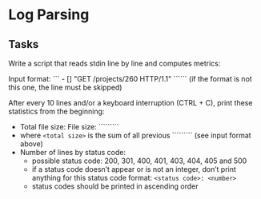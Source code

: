 # Log Parsing

## Tasks

Write a script that reads stdin line by line and computes metrics:

Input format: ```<IP Address> - [<date>] "GET /projects/260 HTTP/1.1" <status code> <file size>`````` (if the format is not this one, the line must be skipped)

After every 10 lines and/or a keyboard interruption (CTRL + C), print these statistics from the beginning:

- Total file size: File size: ```<total size>``````
- where ```<total size>``` is the sum of all previous ```<file size>`````` (see input format above)
- Number of lines by status code:
	- possible status code: 200, 301, 400, 401, 403, 404, 405 and 500
	- if a status code doesn’t appear or is not an integer, don’t print anything for this status code
format: ```<status code>: <number>```
	- status codes should be printed in ascending order
